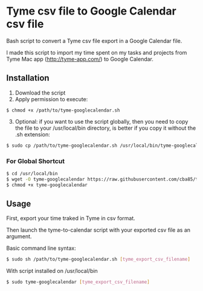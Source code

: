 # Tyme csv file to Google Calendar csv file

Bash script to convert a Tyme csv file export in a Google Calendar file.

I made this script to import my time spent on my tasks and projects from Tyme Mac app (http://tyme-app.com/) to Google Calendar.

## Installation

1. Download the script
2. Apply permission to execute:

```
$ chmod +x /path/to/tyme-googlecalendar.sh
```

3. Optional: if you want to use the script globally, then you need to copy the file to your /usr/local/bin directory, is better
if you copy it without the .sh extension:

```bash
$ sudo cp /path/to/tyme-googlecalendar.sh /usr/local/bin/tyme-googlecalendar
```

### For Global Shortcut ###

```bash
$ cd /usr/local/bin
$ wget -O tyme-googlecalendar https://raw.githubusercontent.com/cba85/tyme-googlecalendar/master/tyme-googlecalendar.sh
$ chmod +x tyme-googlecalendar
```

## Usage ##

First, export your time traked in Tyme in csv format.

Then launch the tyme-to-calendar script with your exported csv file as an argument.

Basic command line syntax:

```bash
$ sudo sh /path/to/tyme-googlecalendar.sh [tyme_export_csv_filename]
```

With script installed on /usr/local/bin

```bash
$ sudo tyme-googlecalendar [tyme_export_csv_filename]
```
